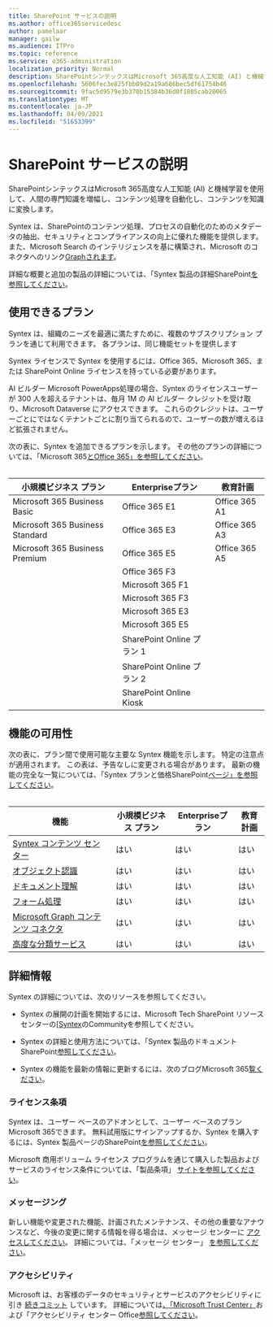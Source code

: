 ```yaml
---
title: SharePoint サービスの説明
ms.author: office365servicedesc
author: pamelaar
manager: gailw
ms.audience: ITPro
ms.topic: reference
ms.service: o365-administration
localization_priority: Normal
description: SharePointシンテックスはMicrosoft 365高度な人工知能 (AI) と機械学習を使用して、人間の専門知識を増幅し、コンテンツ処理を自動化し、コンテンツを知識に変換します。
ms.openlocfilehash: 5606fec3e825fbb09d2a19a686bec5df61754b46
ms.sourcegitcommit: 9fac5d9579e3b370b15384b36d0f1805cab20065
ms.translationtype: MT
ms.contentlocale: ja-JP
ms.lasthandoff: 04/09/2021
ms.locfileid: "51653399"
---
```

# <a name="sharepoint-syntex-service-description"></a>SharePoint サービスの説明 

SharePointシンテックスはMicrosoft 365高度な人工知能 (AI) と機械学習を使用して、人間の専門知識を増幅し、コンテンツ処理を自動化し、コンテンツを知識に変換します。

Syntex は、SharePointのコンテンツ処理、プロセスの自動化のためのメタデータの抽出、セキュリティとコンプライアンスの向上に優れた機能を提供します。 また、Microsoft Search のインテリジェンスを基に構築され、Microsoft のコネクタへのリンク[Graphされます](/microsoftsearch/connectors-overview)。

詳細な概要と追加の製品の詳細については、「Syntex 製品の詳細SharePoint[を参照してください](https://aka.ms/sharepointsyntex)。

## <a name="available-plans"></a>使用できるプラン

Syntex は、組織のニーズを最適に満たすために、複数のサブスクリプション プランを通じて利用できます。 各プランは、同じ機能セットを提供します

Syntex ライセンスで Syntex を使用するには、Office 365、Microsoft 365、または SharePoint Online ライセンスを持っている必要があります。

AI ビルダー Microsoft PowerApps処理の場合、Syntex のライセンスユーザーが 300 人を超えるテナントは、毎月 1M の AI ビルダー クレジットを受け取り、Microsoft Dataverse にアクセスできます。 これらのクレジットは、ユーザーごとにではなくテナントごとに割り当てられるので、ユーザーの数が増えるほど拡張されません。

次の表に、Syntex を追加できるプランを示します。 その他のプランの詳細については、「Microsoft 365[とOffice 365」を参照してください](../office-365-platform-service-description/office-365-plan-options.md)。<br><br>


| 小規模ビジネス プラン            | Enterpriseプラン         | 教育計画     |
| ------------------------------- | ------------------------ | ------------------- |
| Microsoft 365 Business Basic    | Office 365 E1            | Office 365 A1       |
| Microsoft 365 Business Standard | Office 365 E3            | Office 365 A3       |
| Microsoft 365 Business Premium  | Office 365 E5            | Office 365 A5       |
|                                 | Office 365 F3            |                     |
|                                 | Microsoft 365 F1         |                     |
|                                 | Microsoft 365 F3         |                     |
|                                 | Microsoft 365 E3         |                     |
|                                 | Microsoft 365 E5         |                     |
|                                 | SharePoint Online プラン 1 |                     |
|                                 | SharePoint Online プラン 2 |                     |
|                                 | SharePoint Online Kiosk  |                     |

## <a name="feature-availability"></a>機能の可用性

次の表に、プラン間で使用可能な主要な Syntex 機能を示します。 特定の注意点が適用されます。 この表は、予告なしに変更される場合があります。 最新の機能の完全な一覧については、「Syntex プランと価格SharePoint[ページ」を参照してください](https://www.microsoft.com/microsoft-365/enterprise/sharepoint-syntex)。<br><br>

| 機能 | 小規模ビジネス プラン | Enterpriseプラン | 教育計画 |
|--|--|--|--|
| [Syntex コンテンツ センター](sharepoint-syntex-features.md#syntex-content-center) | はい | はい | はい |
| [オブジェクト認識](sharepoint-syntex-features.md#object-recognition) | はい | はい | はい |
| [ドキュメント理解](sharepoint-syntex-features.md#document-understanding) | はい | はい | はい |
| [フォーム処理](sharepoint-syntex-features.md#form-processing) | はい | はい | はい |
| [Microsoft Graph コンテンツ コネクタ](sharepoint-syntex-features.md#microsoft-graph-content-connectors) | はい | はい | はい |
| [高度な分類サービス](sharepoint-syntex-features.md#advanced-taxonomy-services) | はい | はい | はい |

## <a name="learn-more"></a>詳細情報

Syntex の詳細については、次のリソースを参照してください。

  - Syntex の展開の計画を開始するには、Microsoft Tech SharePoint リソース センターの[[Syntex](https://resources.techcommunity.microsoft.com/sharepoint-syntex/)のCommunityを参照してください。

  - Syntex の詳細と使用方法については、「Syntex 製品のドキュメントSharePoint[参照してください](/microsoft-365/contentunderstanding/)。

  - Syntex の機能を最新の情報に更新するには、次のブログMicrosoft 365[覧ください](https://go.microsoft.com/fwlink/?linkid=2084915)。

### <a name="licensing-terms"></a>ライセンス条項

Syntex は、ユーザー ベースのアドオンとして、ユーザー ベースのプランMicrosoft 365できます。 無料試用版にサインアップするか、Syntex を購入するには、Syntex 製品ページのSharePoint[を参照してください](https://aka.ms/sharepointsyntex)。

Microsoft 商用ボリューム ライセンス プログラムを通じて購入した製品およびサービスのライセンス条件については、「製品条項」 [サイトを参照してください](https://www.microsoft.com/licensing/terms/)。

### <a name="messaging"></a>メッセージング 

新しい機能や変更された機能、計画されたメンテナンス、その他の重要なアナウンスなど、今後の変更に関する情報を得る場合は、メッセージ センターに [アクセスしてください](https://go.microsoft.com/fwlink/p/?linkid=2070717)。 詳細については、「メッセージ センター」 [を参照してください](/microsoft-365/admin/manage/message-center)。

### <a name="accessibility"></a>アクセシビリティ

Microsoft は、お客様のデータのセキュリティとサービスのアクセシビリティに引き [続きコミット](https://www.microsoft.com/trust-center/compliance/accessibility) しています。 詳細については[、「Microsoft Trust Center」](https://www.microsoft.com/trust-center)および「アクセシビリティ センター Office[参照してください](https://support.office.com/article/ecab0fcf-d143-4fe8-a2ff-6cd596bddc6d)。